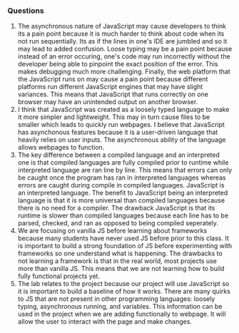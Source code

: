 ### Questions
1. The asynchronous nature of JavaScript may cause developers to think its a pain point because it is much harder to think about code when its not run sequentially. Its as if the lines in one's IDE are jumbled and so it may lead to added confusion. Loose typing may be a pain point because instead of an error occuring, one's code may run incorrectly without the developer being able to pinpoint the exact position of the error. This makes debugging much more challenging. Finally, the web platform that the JavaScript runs on may cause a pain point because different platforms run different JavaScript engines that may have slight variances. This means that JavaScript that runs correctly on one browser may have an unintended output on another browser.
2. I think that JavaScript was created as a loosely typed language to make it more simpler and lightweight. This may in turn cause files to be smaller which leads to quickly run webpages. I believe that JavaScript has asynchonous features because it is a user-driven language that heavily relies on user inputs. The asynchronous ability of the language allows webpages to function.
3. The key difference between a compiled language and an interpreted one is that compiled languages are fully compiled prior to runtime while interpreted language are ran line by line. This means that errors can only be caught once the program has ran in interpreted languages whereas errors are caught during compile in compiled languages. JavaScript is an interpreted language. The benefit to JavaScript being an interpreted language is that it is more universal than compiled languages because there is no need for a compiler. The drawback JavaScript is that its runtime is slower than compiled languages because each line has to be parsed, checked, and ran as opposed to being compiled seperately.
4. We are focusing on vanilla JS before learning about frameworks because many students have never used JS before prior to this class. It is important to build a strong foundation of JS before experimenting with frameworks so one understand what is happening. The drawbacks to not learning a framework is that in the real world, most projects use more than vanilla JS. This means that we are not learning how to build fully functional projects yet.
5. The lab relates to the project because our project will use JavaScript so it is important to build a baseline of how it works. There are many quirks to JS that are not present in other programming languages: loosely typing, asynchronous running, and variables. This information can be used in the project when we are adding functionally to webpage. It will allow the user to interact with the page and make changes.
